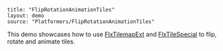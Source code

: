 ```
title: "FlipRotationAnimationTiles"
layout: demo
source: "Platformers/FlipRotationAnimationTiles"
```

This demo showcases how to use [FlxTilemapExt](https://github.com/HaxeFlixel/flixel-addons/blob/master/flixel/addons/tile/FlxTilemapExt.hx) and [FlxTileSpecial](https://github.com/HaxeFlixel/flixel-addons/blob/master/flixel/addons/tile/FlxTileSpecial.hx) to flip, rotate and animate tiles.
